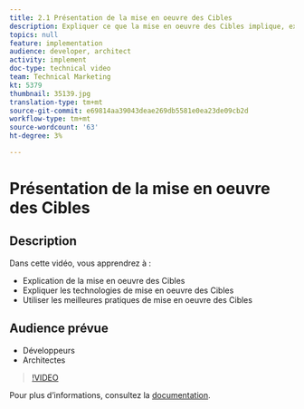 ```yaml
---
title: 2.1 Présentation de la mise en oeuvre des Cibles
description: Expliquer ce que la mise en oeuvre des Cibles implique, expliquer les technologies de mise en oeuvre des Cibles, utiliser les meilleures pratiques de mise en oeuvre des Cibles
topics: null
feature: implementation
audience: developer, architect
activity: implement
doc-type: technical video
team: Technical Marketing
kt: 5379
thumbnail: 35139.jpg
translation-type: tm+mt
source-git-commit: e69814aa39043deae269db5581e0ea23de09cb2d
workflow-type: tm+mt
source-wordcount: '63'
ht-degree: 3%

---
```



# Présentation de la mise en oeuvre des Cibles

## Description

Dans cette vidéo, vous apprendrez à :

* Explication de la mise en oeuvre des Cibles
* Expliquer les technologies de mise en oeuvre des Cibles
* Utiliser les meilleures pratiques de mise en oeuvre des Cibles

## Audience prévue

* Développeurs
* Architectes

>[!VIDEO](https://video.tv.adobe.com/v/35139/?quality=12)

Pour plus d’informations, consultez la [documentation](https://docs.adobe.com/content/help/en/target/using/implement-target/implementing-target.html).
